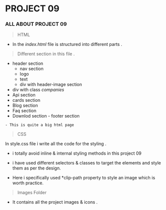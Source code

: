 # PROJECT 09

### ALL ABOUT PROJECT 09

>HTML

- In the *index.html* file is  structured into different parts .

> Different section in this file .
 
   - header section
      - nav section
      - logo 
      - text
      - div with header-image section
   - div with class *companies*
   - Api section
   - cards section
   - Blog section
   - Faq section
   - Downlod section 
    - footer section

    - This is quite a big html page


> CSS

In style.css file i write all the code for the styling . 

- i totally avoid inline & internal styling methods in this project 09 

- i have used different selectors & classes to target the elements and style them as per the design.

- Here i specifically used *clip-path property to style an image which is worth practice.

> Images Folder

- It contains all the project images & icons .